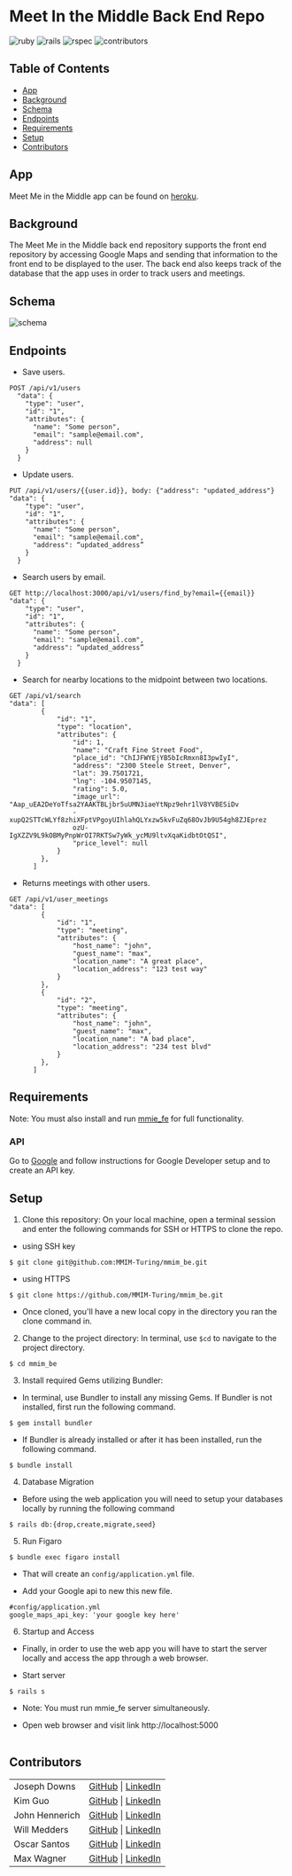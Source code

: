 # Meet In the Middle Back End Repo

![ruby](https://img.shields.io/badge/Ruby-2.7.4-red)
![rails](https://img.shields.io/badge/Rails-5.2.8-red)
![rspec](https://img.shields.io/badge/RSpec-3.11.0-green)
![contributors](https://img.shields.io/badge/Contributors-6-yellow)

## Table of Contents
- [App](#app)
- [Background](#background)
- [Schema](#schema)
- [Endpoints](#endpoints)
- [Requirements](#requirements)
- [Setup](#setup)
- [Contributors](#contributors)

## App

Meet Me in the Middle app can be found on [heroku](https://majestic-gunnison-09276.herokuapp.com/).

## Background

The Meet Me in the Middle back end repository supports the front end repository by accessing Google Maps and sending that information to the front end to be displayed to the user. The back end also keeps track of the database that the app uses in order to track users and meetings.

## Schema

![schema](./img/schema.png)

## Endpoints

- Save users.
```shell
POST /api/v1/users
  "data": {
    "type": "user",
    "id": "1",
    "attributes": {
      "name": "Some person",
      "email": "sample@email.com",
      "address": null
    }
  }
```

- Update users.
```shell
PUT /api/v1/users/{{user.id}}, body: {"address": "updated_address"}
"data": {
    "type": "user",
    "id": "1",
    "attributes": {
      "name": "Some person",
      "email": "sample@email.com",
      "address": “updated_address”
    }
  }
```

- Search users by email.
```shell
GET http://localhost:3000/api/v1/users/find_by?email={{email}}
"data": {
    "type": "user",
    "id": "1",
    "attributes": {
      "name": "Some person",
      "email": "sample@email.com",
      "address": “updated_address”
    }
  }
```

- Search for nearby locations to the midpoint between two locations.
```shell
GET /api/v1/search
"data": [
        {
            "id": "1",
            "type": "location",
            "attributes": {
                "id": 1,
                "name": "Craft Fine Street Food",
                "place_id": "ChIJFWYEjYB5bIcRmxn8I3pwIyI",
                "address": "2300 Steele Street, Denver",
                "lat": 39.7501721,
                "lng": -104.9507145,
                "rating": 5.0,
                "image_url": "Aap_uEA2DeYoTfsa2YAAKTBLjbr5uUMN3iaeYtNpz9ehr1lV8YVBESiDv
                -xupQ2STTcWLYf8zhiXFptVPgoyUIhlahQLYxzw5kvFuZq68OvJb9U54gh8ZJEprez
                ozU-IgXZZV9L9kOBMyPnpWrOI7RKTSw7yWk_ycMU9ltvXqaKidbtOtQSI",
                "price_level": null
            }
        },
      ]     
```

- Returns meetings with other users.
```shell
GET /api/v1/user_meetings
"data": [
        {
            "id": "1",
            "type": "meeting",
            "attributes": {
                "host_name": "john",
                "guest_name": "max",
                "location_name": "A great place",
                "location_address": "123 test way"
            }
        },
        {
            "id": "2",
            "type": "meeting",
            "attributes": {
                "host_name": "john",
                "guest_name": "max",
                "location_name": "A bad place",
                "location_address": "234 test blvd"
            }
        },
      ]
```

## Requirements

Note: You must also install and run [mmie_fe](https://github.com/MMIM-Turing/mmim_fe) for full functionality.

### API
Go to [Google](https://developers.google.com) and follow instructions for Google Developer setup and to create an API key.

## Setup
1. Clone this repository: On your local machine, open a terminal session and enter the following commands for SSH or HTTPS to clone the repo.

- using SSH key <br>
```shell
$ git clone git@github.com:MMIM-Turing/mmim_be.git
```

- using HTTPS <br>
```shell
$ git clone https://github.com/MMIM-Turing/mmim_be.git
```

- Once cloned, you'll have a new local copy in the directory you ran the clone command in.

2. Change to the project directory: In terminal, use `$cd` to navigate to the project directory.
```shell
$ cd mmim_be
```

3. Install required Gems utilizing Bundler: <br>
- In terminal, use Bundler to install any missing Gems. If Bundler is not installed, first run the following command.
```shell
$ gem install bundler
```

- If Bundler is already installed or after it has been installed, run the following command.
```shell
$ bundle install
```

4. Database Migration<br>
- Before using the web application you will need to setup your databases locally by running the following command
```shell
$ rails db:{drop,create,migrate,seed}
```
5. Run Figaro
```shell
$ bundle exec figaro install
```
- That will create an `config/application.yml` file.

- Add your Google api to new this new file.
```shell
#config/application.yml
google_maps_api_key: 'your google key here'
```

6. Startup and Access<br>
- Finally, in order to use the web app you will have to start the server locally and access the app through a web browser.

- Start server
```shell
$ rails s
```
- Note: You must run mmie_fe server simultaneously.

- Open web browser and visit link
    http://localhost:5000 <br><br>


## Contributors
|  | |
| --- | --- |
| Joseph Downs | [GitHub](https://github.com/josephdowns) &#124; [LinkedIn](https://www.linkedin.com/in/josdowns/) |
| Kim Guo | [GitHub](https://github.com/kg-byte) &#124; [LinkedIn](https://www.linkedin.com/in/kim-guo-5331b4158/) |
| John Hennerich |[GitHub](https://github.com/jhennerich) &#124; [LinkedIn](https://www.linkedin.com/in/john-hennerich/) |
| Will Medders | [GitHub](https://github.com/wmedders21) &#124; [LinkedIn](https://www.linkedin.com/in/will-medders-781a80232/) |
| Oscar Santos | [GitHub](https://github.com/Oscar-Santos) &#124; [LinkedIn](https://www.linkedin.com/in/oscar-santos-perez/) |
|Max Wagner | [GitHub](https://github.com/MWagner3) &#124; [LinkedIn](https://www.linkedin.com/in/maximilian-wagner3350/)|
